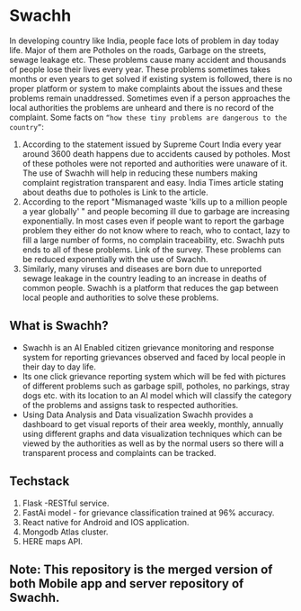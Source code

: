 # Swachh

In developing country like India, people face lots of problem in day today life. Major of them
are Potholes on the roads, Garbage on the streets, sewage leakage etc. These problems cause
many accident and thousands of people lose their lives every year. These problems sometimes
takes months or even years to get solved if existing system is followed, there is no proper
platform or system to make complaints about the issues and these problems remain
unaddressed. Sometimes even if a person approaches the local authorities the problems are
unheard and there is no record of the complaint. Some facts on `“how these tiny problems are
dangerous to the country”`:
1. According to the statement issued by Supreme Court India every year around 3600 death
happens due to accidents caused by potholes. Most of these potholes were not reported and
authorities were unaware of it. The use of Swachh will help in reducing these numbers making
complaint registration transparent and easy. India Times article stating about deaths due to
potholes is Link to the article.
2. According to the report "Mismanaged waste 'kills up to a million people a year globally' "
and people becoming ill due to garbage are increasing exponentially. In most cases even if
people want to report the garbage problem they either do not know where to reach, who to
contact, lazy to fill a large number of forms, no complain traceability, etc. Swachh puts ends to
all of these problems. Link of the survey. These problems can be reduced exponentially with
the use of Swachh.
3. Similarly, many viruses and diseases are born due to unreported sewage leakage in the
country leading to an increase in deaths of common people. Swachh is a platform that reduces
the gap between local people and authorities to solve these problems.

## What is Swachh?
* Swachh is an AI Enabled citizen grievance monitoring and response system
for reporting grievances observed and faced by local people in their day
to day life.
* Its one click grievance reporting system which will be fed with pictures
of different problems such as garbage spill, potholes, no parkings, stray
dogs etc. with its location to an AI model which will classify the category
of the problems and assigns task to respected authorities.
* Using Data Analysis and Data visualization Swachh provides a
dashboard to get visual reports of their area weekly, monthly, annually
using different graphs and data visualization techniques which can be
viewed by the authorities as well as by the normal users so there will a
transparent process and complaints can be tracked.


## Techstack
1. Flask -RESTful service.
2. FastAi model - for grievance classification trained at 96% accuracy.
3. React native for Android and IOS application.
4. Mongodb Atlas cluster.
5. HERE maps API.

## Note: This repository is the merged version of both Mobile app and server repository of Swachh.
